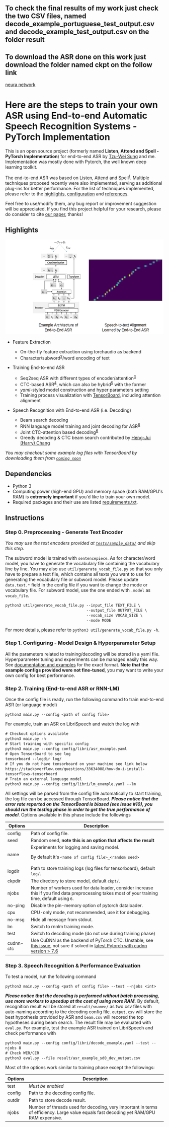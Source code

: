## To check the final results of my work just check the two CSV files, named decode_example_portuguese_test_output.csv and decode_example_test_output.csv on the folder result

## To download the ASR done on this work just download the folder named ckpt on the follow link
[neura network](https://drive.google.com/drive/folders/1WyLlbj2mVOeR42jzLy3JbZfe7gZcuf2O?usp=sharing)


# Here are the steps to train your own ASR using End-to-end Automatic Speech Recognition Systems - PyTorch Implementation

This is an open source project (formerly named **Listen, Attend and Spell - PyTorch Implementation**) for end-to-end ASR by [Tzu-Wei Sung](https://github.com/WindQAQ) and me.
Implementation was mostly done with Pytorch, the well known deep learning toolkit.

The end-to-end ASR was based on Listen, Attend and Spell<sup>[1](#Reference)</sup>. Multiple techniques proposed recently were also implemented, serving as additional plug-ins for better performance. For the list of techniques implemented, please refer to the [highlights](#Highlights), [configuration](config/) and [references](#Reference).

Feel free to use/modify them, any bug report or improvement suggestion will be appreciated. If you find this project helpful for your research, please do consider to cite [our paper](#Citation), thanks!

## Highlights

<p align="center">
  <img src="tests/sample_data/demo.png" width="570" height="300">
</p>

- Feature Extraction
    - On-the-fly feature extraction using torchaudio as backend
    - Character/subword<sup>[2](#Reference)</sup>/word encoding of text


- Training End-to-end ASR 
    - Seq2seq ASR with different types of encoder/attention<sup>[3](#Reference)</sup>
    - CTC-based ASR<sup>[4](#Reference)</sup>, which can also be hybrid<sup>[5](#Reference)</sup> with the former
    - *yaml*-styled model construction and hyper parameters setting
    -  Training process visualization with [TensorBoard](https://www.tensorflow.org/guide/summaries_and_tensorboard), including attention alignment

- Speech Recognition with End-to-end ASR (i.e. Decoding)
    - Beam search decoding
    - RNN language model training and joint decoding for ASR<sup>[6](#Reference)</sup>
    - Joint CTC-attention based decoding<sup>[6](#Reference)</sup>
    - Greedy decoding & CTC beam search contributed by [Heng-Jui (Harry) Chang](https://github.com/vectominist)

*You may checkout some example log files with TensorBoard by downloading them from [`coming soon`]()*

## Dependencies

- Python 3
- Computing power (high-end GPU) and memory space (both RAM/GPU's RAM) is **extremely important** if you'd like to train your own model.
- Required packages and their use are listed [requirements.txt](requirements.txt).

## Instructions



### Step 0. Preprocessing - Generate Text Encoder

*You may use the text encoders provided at [`tests/sample_data/`](tests/sample_data/) and skip this step.*

The subword model is trained with `sentencepiece`. As for character/word model, you have to generate the vocabulary file containing the vocabulary line by line. You may also use `util/generate_vocab_file.py` so that you only have to prepare a text file, which contains all texts you want to use for generating the vocabulary file or subword model. Please update `data.text.*` field in the config file if you want to change the mode or vocabulary file. For subword model, use the one ended with `.model` as `vocab_file`.

```shell=zsh
python3 util/generate_vocab_file.py --input_file TEXT_FILE \
                                    --output_file OUTPUT_FILE \
                                    --vocab_size VOCAB_SIZE \
                                    --mode MODE
```
For more details, please refer to `python3 util/generate_vocab_file.py -h`.

### Step 1. Configuring - Model Design & Hyperparameter Setup


All the parameters related to training/decoding will be stored in a yaml file. Hyperparameter tuning and experiments can be managed easily this way. See [documentation and examples](config/) for the exact format. **Note that the example configs provided were not fine-tuned**, you may want to write your own config for best performance.


### Step 2. Training (End-to-end ASR or RNN-LM) 

Once the config file is ready, run the following command to train end-to-end ASR (or language model)
```
python3 main.py --config <path of config file> 
```

For example, train an ASR on LibriSpeech and watch the log with
```shell=zsh
# Checkout options available
python3 main.py -h
# Start training with specific config
python3 main.py --config config/libri/asr_example.yaml
# Open TensorBoard to see log
tensorboard --logdir log/
# If you do not have tensorboard on your machine see link below
https://stackoverflow.com/questions/33634008/how-do-i-install-tensorflows-tensorboard
# Train an external language model
python3 main.py --config config/libri/lm_example.yaml --lm
```

All settings will be parsed from the config file automatically to start training, the log file can be accessed through TensorBoard. ***Please notice that the error rate reported on the TensorBoard is biased (see issue #10), you should run the testing phase in order to get the true performance of model***. 
Options available in this phase include the followings

| Options | Description                                                                                   |
|---------|-----------------------------------------------------------------------------------------------|
| config  | Path of config file. |
| seed    | Random seed, **note this is an option that affects the result**                                         |
| name    | Experiments for logging and saving model. <p> By default it's `<name of config file>_<random seed>` |
| logdir  | Path to store training logs (log files for tensorboard), default `log/`.|
| ckpdir  | The directory to store model, default `ckpt/`.|
| njobs   | Number of workers used for data loader, consider increase this if you find data preprocessing takes most of your training time, default using `6`.|
| no-ping | Disable the pin-memory option of pytorch dataloader. |
| cpu     | CPU-only mode, not recommended, use it for debugging.|
| no-msg  | Hide all message from stdout. |
| lm      | Switch to rnnlm training mode. |
| test    | Switch to decoding mode (do not use during training phase) |
|cudnn-ctc| Use CuDNN as the backend of PyTorch CTC. Unstable, see [this issue](https://github.com/pytorch/pytorch/issues/26797), not sure if solved in [latest Pytorch with cudnn version > 7.6](https://github.com/pytorch/pytorch/commit/f461184505149560803855f3a40d9e0e54c64826)|



### Step 3. Speech Recognition & Performance Evaluation

To test a model, run the following command
```
python3 main.py --config <path of config file> --test --njobs <int>
```
***Please notice that the decoding is performed without batch processing, use more workers to speedup at the cost of using more RAM.***
By default, recognition result will be stored at `result/<name>/` as two csv files with auto-naming according to the decoding config file. `output.csv` will store the best hypothesis provided by ASR and `beam.csv` will recored the top hypotheses during beam search. The result file may be evaluated with `eval.py`. For example, test the example ASR trained on LibriSpeech and check performance with
```
python3 main.py --config config/libri/decode_example.yaml --test --njobs 8
# Check WER/CER
python3 eval.py --file result/asr_example_sd0_dev_output.csv
```

Most of the options work similar to training phase except the followings:

| Options | Description |
|---------|-------------|
| test    | *Must be enabled*|
| config  | Path to the decoding config file.|
| outdir  | Path to store decode result.|
| njobs   | Number of threads used for decoding, very important in terms of efficiency. Large value equals fast decoding yet RAM/GPU RAM expensive.


